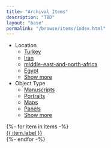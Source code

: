 ```yaml
---
title: "Archival Items"
description: "TBD"
layout: "base"
permalink: "/browse/items/index.html"
---
```


<div class="flex mx-4 p-4 border border-solid border-gray-300">
  <aside class="flex-none top-0">
    <ul class="menu bg-base-200 rounded-box">
      <li>
        <a class="font-bold text-base">Location</a>
        <ul>
          <li><a href="">Turkey</a></li>
          <li><a class="active" href="">Iran</a></li>
          <li><a href="">middle-east-and-north-africa</a></li>
          <li><a href="">Egypt</a></li>
          <li><a href="">Show more</a></li>
        </ul>
      </li>
      <li>
        <a class="font-bold text-base">Object Type</a>
        <ul>
          <li><a href="">Manuscripts</a></li>
          <li><a href="">Portraits</a></li>
          <li><a href="">Maps</a></li>
          <li><a href="">Panels</a></li>
          <li><a href="">Show more</a></li>
        </ul>
      </li>
    </ul>
  </aside>
  <main class="flex-auto p-4 px-10">
    <div class="grid sm:grid-cols-1 md:grid-cols-3 lg:grid-cols-5 gap-10 items-center">
      {%- for item in items -%}
        <div>
          <a href="/item/{{ item.id }}/">
            <img 
              src="{{ item.full_url }}"
              alt=""
            >
            <div class="m-1 lg:text-lg text-md font-semibold link">
              {{ item.label }}
            </div>
          </a>
        </div>
      {%- endfor -%}
    </div>
  </main>
</div>
